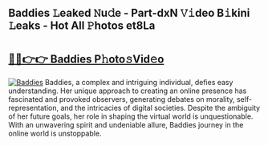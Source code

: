 ## Baddies 𝙻eaked 𝙽u𝚍e - Part-dxN 𝚅𝚒deo B𝚒kini 𝙻eaks - Hot All 𝙿hotos et8La

# <h2><a href="http://ld3i7mk.urlbe.top/?page=Baddies">🔗🔗👉👉 Baddies P𝚑oto𝚜Vid𝚎o</a></h2>

[![Baddies](https://i.imgur.com/eBuTRDB.gif)](http://ld3i7mk.urlbe.top/?page=Baddies)
Baddies, a complex and intriguing individual, defies easy understanding. Her unique approach to creating an online presence has fascinated and provoked observers, generating debates on morality, self-representation, and the intricacies of digital societies. Despite the ambiguity of her future goals, her role in shaping the virtual world is unquestionable. With an unwavering spirit and undeniable allure, Baddies journey in the online world is unstoppable.
